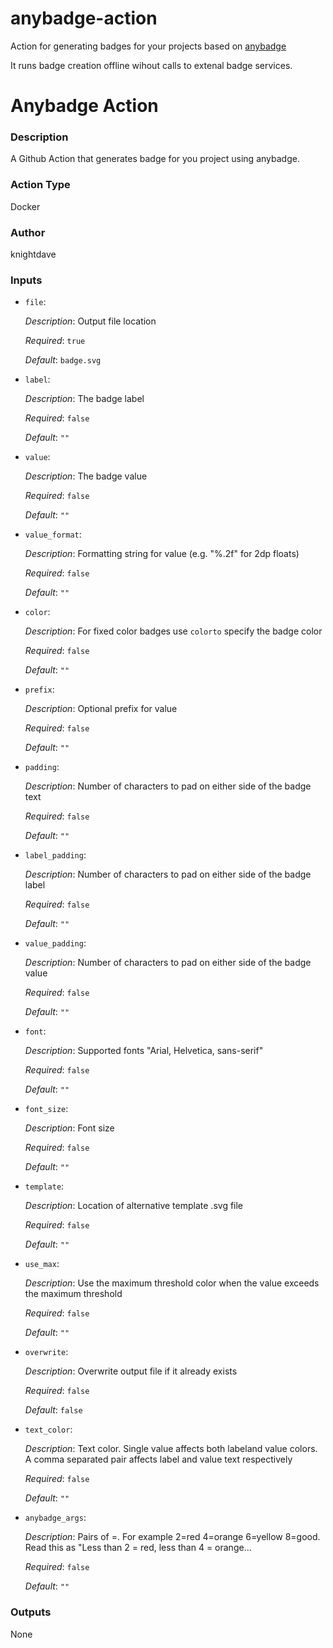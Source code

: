 # anybadge-action

Action for generating badges for your projects based on [anybadge](https://github.com/jongracecox/anybadge)

It runs badge creation offline wihout calls to extenal badge services.

<!-- BEGIN_ACTION_DOC -->

# Anybadge Action

### Description

A Github Action that generates badge for you project using anybadge.

### Action Type

Docker

### Author

knightdave

### Inputs

- `file`:

  _Description_: Output file location

  _Required_: `true`

  _Default_: `badge.svg`

- `label`:

  _Description_: The badge label

  _Required_: `false`

  _Default_: `""`

- `value`:

  _Description_: The badge value

  _Required_: `false`

  _Default_: `""`

- `value_format`:

  _Description_: Formatting string for value (e.g. "%.2f" for 2dp floats)

  _Required_: `false`

  _Default_: `""`

- `color`:

  _Description_: For fixed color badges use `colorto` specify the badge color

  _Required_: `false`

  _Default_: `""`

- `prefix`:

  _Description_: Optional prefix for value

  _Required_: `false`

  _Default_: `""`

- `padding`:

  _Description_: Number of characters to pad on either side of the badge text

  _Required_: `false`

  _Default_: `""`

- `label_padding`:

  _Description_: Number of characters to pad on either side of the badge label

  _Required_: `false`

  _Default_: `""`

- `value_padding`:

  _Description_: Number of characters to pad on either side of the badge value

  _Required_: `false`

  _Default_: `""`

- `font`:

  _Description_: Supported fonts "Arial, Helvetica, sans-serif"

  _Required_: `false`

  _Default_: `""`

- `font_size`:

  _Description_: Font size

  _Required_: `false`

  _Default_: `""`

- `template`:

  _Description_: Location of alternative template .svg file

  _Required_: `false`

  _Default_: `""`

- `use_max`:

  _Description_: Use the maximum threshold color when the value exceeds the maximum threshold

  _Required_: `false`

  _Default_: `""`

- `overwrite`:

  _Description_: Overwrite output file if it already exists

  _Required_: `false`

  _Default_: `false`

- `text_color`:

  _Description_: Text color. Single value affects both labeland value colors. A comma separated pair affects label and value text respectively

  _Required_: `false`

  _Default_: `""`

- `anybadge_args`:

  _Description_: Pairs of <upper>=<color>. For example 2=red 4=orange 6=yellow 8=good. Read this as "Less than 2 = red, less than 4 = orange...

  _Required_: `false`

  _Default_: `""`

### Outputs

None

<!-- END_ACTION_DOC -->

